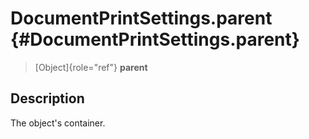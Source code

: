 DocumentPrintSettings.parent {#DocumentPrintSettings.parent}
============================

> [Object]{role="ref"} **parent**

Description
-----------

The object\'s container.
